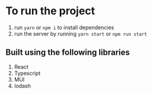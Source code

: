 # To run the project

1. run `yarn` or `npm i` to install dependencies
2. run the server by running `yarn start` or `npm run start`

## Built using the following libraries

1. React
2. Typescript
3. MUI
4. lodash
